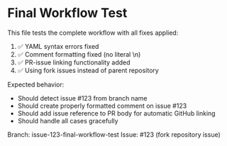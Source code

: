 # Final Workflow Test

This file tests the complete workflow with all fixes applied:

1. ✅ YAML syntax errors fixed
2. ✅ Comment formatting fixed (no literal \n)
3. ✅ PR-issue linking functionality added
4. ✅ Using fork issues instead of parent repository

Expected behavior:
- Should detect issue #123 from branch name
- Should create properly formatted comment on issue #123
- Should add issue reference to PR body for automatic GitHub linking
- Should handle all cases gracefully

Branch: issue-123-final-workflow-test
Issue: #123 (fork repository issue)